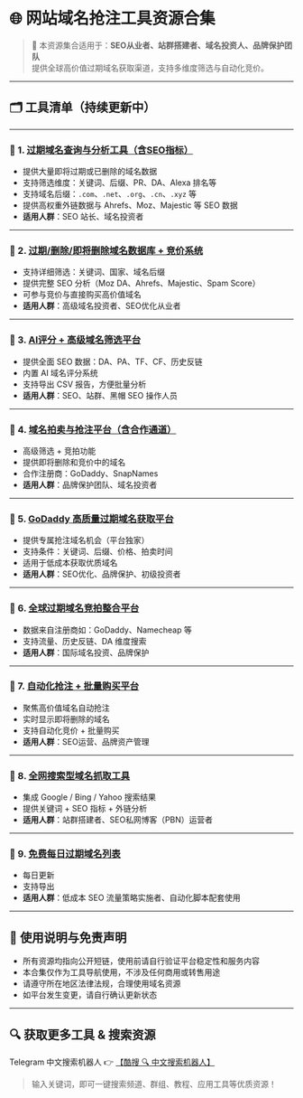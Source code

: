 # 🌐 网站域名抢注工具资源合集

> 📌 本资源集合适用于：**SEO从业者、站群搭建者、域名投资人、品牌保护团队**  
> 提供全球高价值过期域名获取渠道，支持多维度筛选与自动化竞价。

---

## 🗂️ 工具清单（持续更新中）

---

### 🔹 1. [过期域名查询与分析工具（含SEO指标）](https://qoot.cool/oUA6lg)

- 提供大量即将过期或已删除的域名数据  
- 支持筛选维度：关键词、后缀、PR、DA、Alexa 排名等  
- 支持域名后缀：`.com`、`.net`、`.org`、`.cn`、`.xyz` 等  
- 提供高权重外链数据与 Ahrefs、Moz、Majestic 等 SEO 数据  
- **适用人群**：SEO 站长、域名投资者

---

### 🔹 2. [过期/删除/即将删除域名数据库 + 竞价系统](https://qoot.cool/6JLpV0)

- 支持详细筛选：关键词、国家、域名后缀  
- 提供完整 SEO 分析（Moz DA、Ahrefs、Majestic、Spam Score）  
- 可参与竞价与直接购买高价值域名  
- **适用人群**：高级域名投资者、SEO优化从业者

---

### 🔹 3. [AI评分 + 高级域名筛选平台](https://qoot.cool/UaKfNO)

- 提供全面 SEO 数据：DA、PA、TF、CF、历史反链  
- 内置 AI 域名评分系统  
- 支持导出 CSV 报告，方便批量分析  
- **适用人群**：SEO、站群、黑帽 SEO 操作人员

---

### 🔹 4. [域名拍卖与抢注平台（含合作通道）](https://qoot.cool/udhnjd)

- 高级筛选 + 竞拍功能  
- 提供即将删除和竞价中的域名  
- 合作注册商：GoDaddy、SnapNames  
- **适用人群**：品牌保护团队、域名投资者

---

### 🔹 5. [GoDaddy 高质量过期域名获取平台](https://qoot.cool/YWW228)

- 提供专属抢注域名机会（平台独家）  
- 支持条件：关键词、后缀、价格、拍卖时间  
- 适用于低成本获取优质域名  
- **适用人群**：SEO优化、品牌保护、初级投资者

---

### 🔹 6. [全球过期域名竞拍整合平台](https://qoot.cool/ezdVIc)

- 数据来自注册商如：GoDaddy、Namecheap 等  
- 支持流量、历史反链、DA 维度搜索  
- **适用人群**：国际域名投资、品牌保护

---

### 🔹 7. [自动化抢注 + 批量购买平台](https://qoot.cool/ivLBDG)

- 聚焦高价值域名自动抢注  
- 实时显示即将删除的域名  
- 支持自动化竞价 + 批量购买  
- **适用人群**：SEO运营、品牌资产管理

---

### 🔹 8. [全网搜索型域名抓取工具](https://qoot.cool/M0KyDE)

- 集成 Google / Bing / Yahoo 搜索结果  
- 提供关键词 + SEO 指标 + 外链分析  
- **适用人群**：站群搭建者、SEO私网博客（PBN）运营者

---

### 🔹 9. [免费每日过期域名列表](https://qoot.cool/Fc2PMA)

- 每日更新  
- 支持导出  
- **适用人群**：低成本 SEO 流量策略实施者、自动化脚本配套使用

---

## 📌 使用说明与免责声明

- 所有资源均指向公开短链，使用前请自行验证平台稳定性和服务内容  
- 本合集仅作为工具导航使用，不涉及任何商用或转售用途  
- 请遵守所在地区法律法规，合理使用域名资源  
- 如平台发生变更，请自行确认更新状态

---

## 🔍 获取更多工具 & 搜索资源

Telegram 中文搜索机器人 👉 [【酷搜 🔍 中文搜索机器人】](https://qoot.cool/SearchRobot)

> 输入关键词，即可一键搜索频道、群组、教程、应用工具等优质资源！
